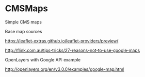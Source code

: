 # CMSMaps
Simple CMS maps

Base map sources

https://leaflet-extras.github.io/leaflet-providers/preview/

http://flink.com.au/tips-tricks/27-reasons-not-to-use-google-maps

OpenLayers with Google API example

http://openlayers.org/en/v3.0.0/examples/google-map.html

